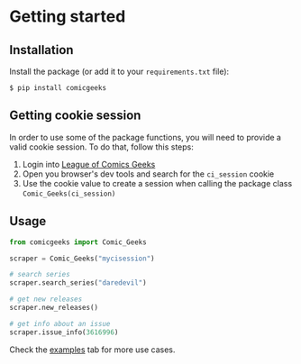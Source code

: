 # Getting started

## Installation

Install the package (or add it to your ``requirements.txt`` file):

```console
$ pip install comicgeeks
```

## Getting cookie session

In order to use some of the package functions, you will need to provide a valid cookie session.
To do that, follow this steps:

1. Login into [League of Comics Geeks ](https://leagueofcomicgeeks.com/)
2. Open you browser's dev tools and search for the `ci_session` cookie
3. Use the cookie value to create a session when calling the package class `Comic_Geeks(ci_session)`

## Usage

```python
from comicgeeks import Comic_Geeks

scraper = Comic_Geeks("mycisession")

# search series
scraper.search_series("daredevil")

# get new releases
scraper.new_releases()

# get info about an issue
scraper.issue_info(3616996)
```

Check the [examples](/examples) tab for more use cases.
